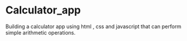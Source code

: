 # Calculator_app
Building  a calculator app using html , css and javascript that can perform simple arithmetic operations.

